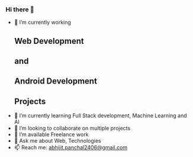 ### Hi there 👋

- 🔭 I’m currently working <h2>Web Development<h2> and <h2>Android Development<h2> Projects
- 🌱 I’m currently learning Full Stack development, Machine Learning and AI
- 👯 I’m looking to collaborate on multiple projects
- 🤔 I’m available Freelance work  
- 💬 Ask me about Web, Technologies 
- 📫 Reach me: abhijit.panchal2406@gmail.com

